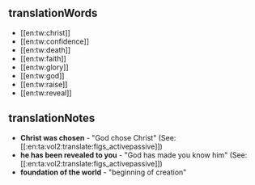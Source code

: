 ## translationWords

* [[en:tw:christ]]
* [[en:tw:confidence]]
* [[en:tw:death]]
* [[en:tw:faith]]
* [[en:tw:glory]]
* [[en:tw:god]]
* [[en:tw:raise]]
* [[en:tw:reveal]]

## translationNotes

* **Christ was chosen** - "God chose Christ" (See: [[:en:ta:vol2:translate:figs_activepassive]])
* **he has been revealed to you** - "God has made you know him" (See: [[:en:ta:vol2:translate:figs_activepassive]])
* **foundation of the world** - "beginning of creation"
